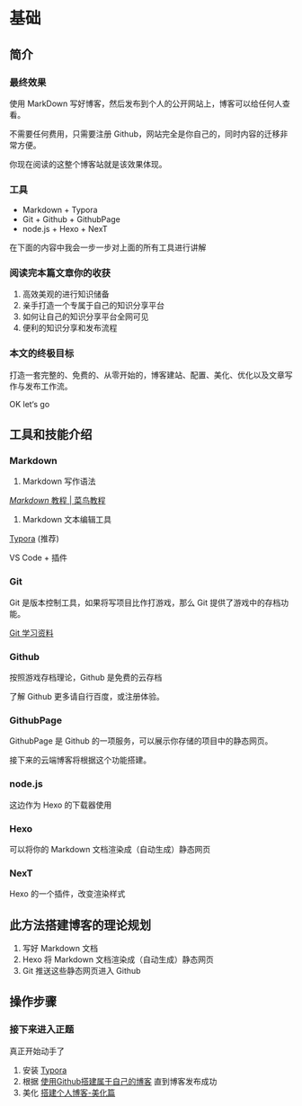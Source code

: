 # 基础

## 简介

### 最终效果

使用 MarkDown 写好博客，然后发布到个人的公开网站上，博客可以给任何人查看。

不需要任何费用，只需要注册 Github，网站完全是你自己的，同时内容的迁移非常方便。

你现在阅读的这整个博客站就是该效果体现。

### 工具

* Markdown + Typora
* Git + Github + GithubPage
* node.js + Hexo + NexT

在下面的内容中我会一步一步对上面的所有工具进行讲解

### 阅读完本篇文章你的收获

1. 高效美观的进行知识储备
2. 亲手打造一个专属于自己的知识分享平台
3. 如何让自己的知识分享平台全网可见
4. 便利的知识分享和发布流程

### 本文的终极目标

打造一套完整的、免费的、从零开始的，博客建站、配置、美化、优化以及文章写作与发布工作流。

OK let‘s go

## 工具和技能介绍

### Markdown

1. Markdown 写作语法

[_Markdown_ 教程 \| 菜鸟教程](https://www.baidu.com/link?url=K8P5Jt2E-bnXSJ5ykWfQMOQhofYt0new3Uee6zK2Id60GQ3LV7TB31qmK9Jmo5GS3Gs4TAghfXtw8X2SQOVDpq&wd=&eqid=af1d85d20014ee96000000065eead21b)

1. Markdown 文本编辑工具

[Typora](https://typora.io/) \(推荐\)

VS Code + 插件

### Git

Git 是版本控制工具，如果将写项目比作打游戏，那么 Git 提供了游戏中的存档功能。

[Git 学习资料](https://github.com/okzkx/Blog/tree/a336a6991dae53d05a744c68889c42072bb07c75/2020/06/18/Git/README.md)

### Github

按照游戏存档理论，Github 是免费的云存档

了解 Github 更多请自行百度，或注册体验。

### GithubPage

GithubPage 是 Github 的一项服务，可以展示你存储的项目中的静态网页。

接下来的云端博客将根据这个功能搭建。

### node.js

这边作为 Hexo 的下载器使用

### Hexo

可以将你的 Markdown 文档渲染成（自动生成）静态网页

### NexT

Hexo 的一个插件，改变渲染样式

## 此方法搭建博客的理论规划

1. 写好 Markdown 文档
2. Hexo 将 Markdown 文档渲染成（自动生成）静态网页
3. Git 推送这些静态网页进入 Github

## 操作步骤

### 接下来进入正题

真正开始动手了

1. 安装 [Typora](https://typora.io/)
2. 根据 [使用Github搭建属于自己的博客](https://www.jianshu.com/p/4f56cf990bba) 直到博客发布成功
3. 美化 [搭建个人博客-美化篇](blog-decorate.md)

